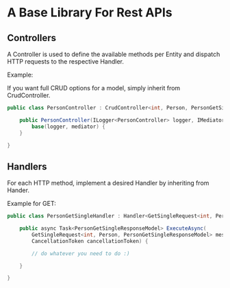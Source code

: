 # A Base Library For Rest APIs

## Controllers

A Controller is used to define the available methods per Entity and dispatch HTTP requests to the respective Handler.

Example:

If you want full CRUD options for a model, simply inherit from CrudController.

```csharp
public class PersonController : CrudController<int, Person, PersonGetSingleResponseModel, PersonGetListResponseModel, PersonPutRequestModel, PersonPostRequestModel> {

    public PersonController(ILogger<PersonController> logger, IMediator mediator) : 
        base(logger, mediator) {
    }

}
```

## Handlers

For each HTTP method, implement a desired Handler by inheriting from Hander.

Example for GET:

```csharp
public class PersonGetSingleHandler : Handler<GetSingleRequest<int, Person, PersonGetSingleResponseModel>> {

    public async Task<PersonGetSingleResponseModel> ExecuteAsync(
        GetSingleRequest<int, Person, PersonGetSingleResponseModel> message, 
        CancellationToken cancellationToken) {

        // do whatever you need to do :)

    }

}
```
